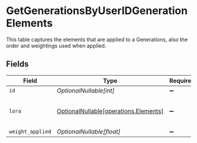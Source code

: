 # GetGenerationsByUserIDGenerationElements

This table captures the elements that are applied to a Generations, also the order and weightings used when applied.


## Fields

| Field                                                                        | Type                                                                         | Required                                                                     | Description                                                                  |
| ---------------------------------------------------------------------------- | ---------------------------------------------------------------------------- | ---------------------------------------------------------------------------- | ---------------------------------------------------------------------------- |
| `id`                                                                         | *OptionalNullable[int]*                                                      | :heavy_minus_sign:                                                           | N/A                                                                          |
| `lora`                                                                       | [OptionalNullable[operations.Elements]](../../models/operations/elements.md) | :heavy_minus_sign:                                                           | Element used for the generation.                                             |
| `weight_applied`                                                             | *OptionalNullable[float]*                                                    | :heavy_minus_sign:                                                           | N/A                                                                          |